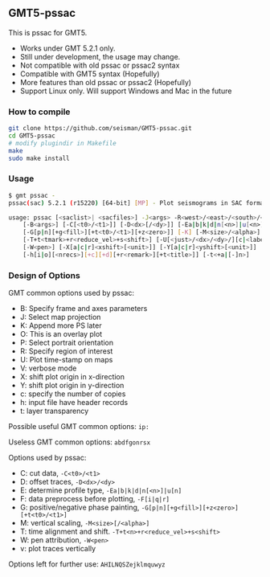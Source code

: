## GMT5-pssac

This is pssac for GMT5.

- Works under GMT 5.2.1 only.
- Still under development, the usage may change.
- Not compatible with old pssac or pssac2 syntax
- Compatible with GMT5 syntax (Hopefully)
- More features than old pssac or pssac2 (Hopefully)
- Support Linux only. Will support Windows and Mac in the future

### How to compile

~~~bash
git clone https://github.com/seisman/GMT5-pssac.git
cd GMT5-pssac
# modify plugindir in Makefile
make
sudo make install
~~~

### Usage

~~~bash
$ gmt pssac -
pssac(sac) 5.2.1 (r15220) [64-bit] [MP] - Plot seismograms in SAC format on maps

usage: pssac [<saclist>| <sacfiles>] -J<args> -R<west>/<east>/<south>/<north>[/<zmin>/<zmax>][r]
	[-B<args>] [-C[<t0>/<t1>]] [-D<dx>[/<dy>]] [-Ea|b|k|d|n[<n>]|u[<n>]] [-F[i|q|r]]
	[-G[p|n][+g<fill>][+t<t0>/<t1>][+z<zero>]] [-K] [-M<size>/<alpha>] [-O] [-P]
	[-T+t<tmark>+r<reduce_vel>+s<shift>] [-U[<just>/<dx>/<dy>/][c|<label>]] [-V[<level>]]
	[-W<pen>] [-X[a|c|r]<xshift>[<unit>]] [-Y[a|c|r]<yshift>[<unit>]] [-c<ncopies>]
	[-h[i|o][<nrecs>][+c][+d][+r<remark>][+t<title>]] [-t<+a|[-]n>]
~~~

### Design of Options

GMT common options used by pssac:

- B: Specify frame and axes parameters
- J: Select map projection
- K: Append more PS later
- O: This is an overlay plot
- P: Select portrait orientation
- R: Specify region of interest
- U: Plot time-stamp on maps
- V: verbose mode
- X: shift plot origin in x-direction
- Y: shift plot origin in y-direction
- c: specify the number of copies
- h: input file have header records
- t: layer transparency

Possible useful GMT common options: `ip:`

Useless GMT common options: `abdfgonrsx`

Options used by pssac:

- C: cut data, `-C<t0>/<t1>`
- D: offset traces, `-D<dx>/<dy>`
- E: determine profile type, `-Ea|b|k|d|n[<n>]|u[n]`
- F: data preprocess before plotting, `-F[i|q|r]`
- G: positive/negative phase painting, `-G[p|n][+g<fill>][+z<zero>][+t<t0>/<t1>]`
- M: vertical scaling, `-M<size>[/<alpha>]`
- T: time alignment and shift. `-T+t<n>+r<reduce_vel>+s<shift>`
- W: pen attribution, `-W<pen>`
- v: plot traces vertically

Options left for further use: `AHILNQSZejklmquwyz`
